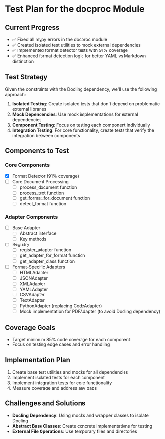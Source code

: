 # Test Plan for the docproc Module

## Current Progress

- ✅ Fixed all mypy errors in the docproc module
- ✅ Created isolated test utilities to mock external dependencies
- ✅ Implemented format detector tests with 91% coverage
- ✅ Enhanced format detection logic for better YAML vs Markdown distinction

## Test Strategy

Given the constraints with the Docling dependency, we'll use the following approach:

1. **Isolated Testing**: Create isolated tests that don't depend on problematic external libraries
2. **Mock Dependencies**: Use mock implementations for external dependencies
3. **Component Testing**: Focus on testing each component individually
4. **Integration Testing**: For core functionality, create tests that verify the integration between components

## Components to Test

### Core Components

- [x] Format Detector (91% coverage)
- [ ] Core Document Processing
  - [ ] process_document function
  - [ ] process_text function
  - [ ] get_format_for_document function
  - [ ] detect_format function

### Adapter Components

- [ ] Base Adapter
  - [ ] Abstract interface
  - [ ] Key methods
- [ ] Registry
  - [ ] register_adapter function
  - [ ] get_adapter_for_format function
  - [ ] get_adapter_class function
- [ ] Format-Specific Adapters
  - [ ] HTMLAdapter
  - [ ] JSONAdapter
  - [ ] XMLAdapter
  - [ ] YAMLAdapter
  - [ ] CSVAdapter
  - [ ] TextAdapter
  - [ ] PythonAdapter (replacing CodeAdapter)
  - [ ] Mock implementation for PDFAdapter (to avoid Docling dependency)

## Coverage Goals

- Target minimum 85% code coverage for each component
- Focus on testing edge cases and error handling

## Implementation Plan

1. Create base test utilities and mocks for all dependencies
2. Implement isolated tests for each component
3. Implement integration tests for core functionality
4. Measure coverage and address any gaps

## Challenges and Solutions

- **Docling Dependency**: Using mocks and wrapper classes to isolate Docling
- **Abstract Base Classes**: Create concrete implementations for testing
- **External File Operations**: Use temporary files and directories
